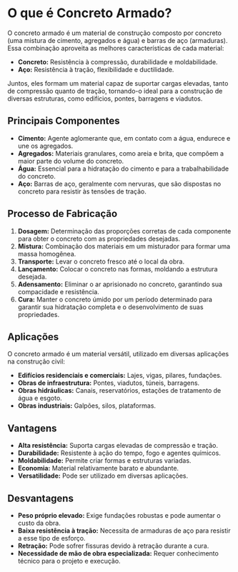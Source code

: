 # O que é Concreto Armado?

O concreto armado é um material de construção composto por concreto (uma mistura de cimento, agregados e água) e barras de aço (armaduras). Essa combinação aproveita as melhores características de cada material:

* **Concreto:** Resistência à compressão, durabilidade e moldabilidade.
* **Aço:** Resistência à tração, flexibilidade e ductilidade.

Juntos, eles formam um material capaz de suportar cargas elevadas, tanto de compressão quanto de tração, tornando-o ideal para a construção de diversas estruturas, como edifícios, pontes, barragens e viadutos.

## Principais Componentes

* **Cimento:** Agente aglomerante que, em contato com a água, endurece e une os agregados.
* **Agregados:** Materiais granulares, como areia e brita, que compõem a maior parte do volume do concreto.
* **Água:** Essencial para a hidratação do cimento e para a trabalhabilidade do concreto.
* **Aço:** Barras de aço, geralmente com nervuras, que são dispostas no concreto para resistir às tensões de tração.

## Processo de Fabricação

1. **Dosagem:** Determinação das proporções corretas de cada componente para obter o concreto com as propriedades desejadas.
2. **Mistura:** Combinação dos materiais em um misturador para formar uma massa homogênea.
3. **Transporte:** Levar o concreto fresco até o local da obra.
4. **Lançamento:** Colocar o concreto nas formas, moldando a estrutura desejada.
5. **Adensamento:** Eliminar o ar aprisionado no concreto, garantindo sua compacidade e resistência.
6. **Cura:** Manter o concreto úmido por um período determinado para garantir sua hidratação completa e o desenvolvimento de suas propriedades.

## Aplicações

O concreto armado é um material versátil, utilizado em diversas aplicações na construção civil:

* **Edifícios residenciais e comerciais:** Lajes, vigas, pilares, fundações.
* **Obras de infraestrutura:** Pontes, viadutos, túneis, barragens.
* **Obras hidráulicas:** Canais, reservatórios, estações de tratamento de água e esgoto.
* **Obras industriais:** Galpões, silos, plataformas.

## Vantagens

* **Alta resistência:** Suporta cargas elevadas de compressão e tração.
* **Durabilidade:** Resistente à ação do tempo, fogo e agentes químicos.
* **Moldabilidade:** Permite criar formas e estruturas variadas.
* **Economia:** Material relativamente barato e abundante.
* **Versatilidade:** Pode ser utilizado em diversas aplicações.

## Desvantagens

* **Peso próprio elevado:** Exige fundações robustas e pode aumentar o custo da obra.
* **Baixa resistência à tração:** Necessita de armaduras de aço para resistir a esse tipo de esforço.
* **Retração:** Pode sofrer fissuras devido à retração durante a cura.
* **Necessidade de mão de obra especializada:** Requer conhecimento técnico para o projeto e execução.
